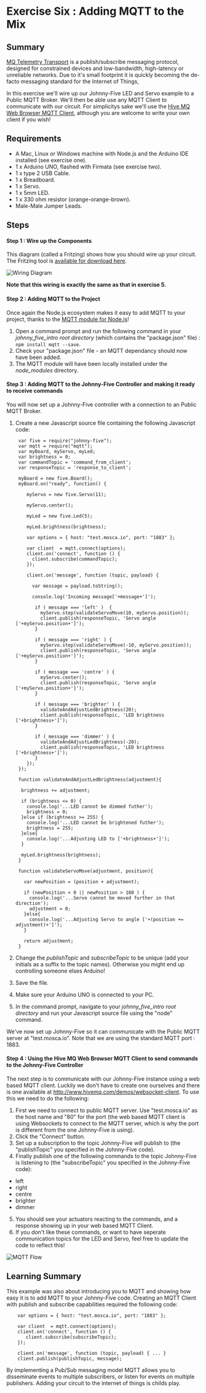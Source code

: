 # Exercise Six : Adding MQTT to the Mix #

## Summary ##

[MQ Telemetry Transport](http://mqtt.org) is a publish/subscribe messaging protocol, designed for constrained devices and low-bandwidth, high-latency or unreliable networks.  Due to it's small footprint it is quickly becoming the de-facto messaging standard for the Internet of Things,

In this exercise we'll wire up our Johnny-Five LED and Servo example to a Public MQTT Broker.  We'll then be able use any MQTT Client to communicate with our circuit.  For simplicitys sake we'll use the [Hive MQ Web Browser MQTT Client](http://www.hivemq.com/demos/websocket-client/), although you are welcome to write your own client if you wish!

## Requirements ##

* A Mac, Linux or Windows machine with Node.js and the Arduino IDE installed (see exercise one).
* 1 x Arduino UNO, flashed with Firmata (see exercise two).
* 1 x type 2 USB Cable.
* 1 x Breadboard.
* 1 x Servo.
* 1 x 5mm LED.
* 1 x 330 ohm resistor (orange-orange-brown).
* Male-Male Jumper Leads.

## Steps ##

#### Step 1 : Wire up the Components ####

This diagram (called a Fritzing) shows how you should wire up your circuit.  The Fritzing tool is [available for download here](http://fritzing.org/download/).

![Wiring Diagram](https://github.com/markwest1972/johnny_five_intro/blob/master/fritzings/05_keyboard_led_and_servo.png)

**Note that this wiring is exactly the same as that in exercise 5.**

#### Step 2 : Adding MQTT to the Project ####

Once again the Node.js ecosystem makes it easy to add MQTT to your project, thanks to the [MQTT module for Node.js](https://www.npmjs.com/package/mqtt)!

1. Open a command prompt and run the following command in your *johnny_five_intro root directory* (which contains the "package.json" file) : `npm install mqtt --save`.
2. Check your "package.json" file - an MQTT dependancy should now have been added.
3. The MQTT module will have been locally installed under the _node_modules_ directory.

#### Step 3 : Adding MQTT to the Johnny-Five Controller and making it ready to receive commands ####

You will now set up a Johnny-Five controller with a connection to an Public MQTT Broker.

1. Create a new Javascript source file containing the following Javascript code:

        var five = require("johnny-five");
        var mqtt = require("mqtt");
        var myBoard, myServo, myLed;
        var brightness = 0;
        var commandTopic = 'command_from_client';
        var responseTopic = 'response_to_client';

        myBoard = new five.Board();
        myBoard.on("ready", function() {

           myServo = new five.Servo(11);

           myServo.center();

           myLed = new five.Led(5);

           myLed.brightness(brightness);

           var options = { host: "test.mosca.io", port: "1883" };

           var client  = mqtt.connect(options);
           client.on('connect', function () {
             client.subscribe(commandTopic);
           });

           client.on('message', function (topic, payload) {

             var message = payload.toString();

             console.log('Incoming message['+message+']');

              if ( message === 'left' )  {
                myServo.step(validateServoMove(10, myServo.position));
                client.publish(responseTopic, 'Servo angle ['+myServo.position+']');
              }

              if ( message === 'right' ) {
                myServo.step(validateServoMove(-10, myServo.position));
                client.publish(responseTopic, 'Servo angle ['+myServo.position+']');
              }

              if ( message === 'centre' ) {
                myServo.center();
                client.publish(responseTopic, 'Servo angle ['+myServo.position+']');
              }

              if ( message === 'brighter' ) {
                validateAndAdjustLedBrightness(20);
                client.publish(responseTopic, 'LED brightness ['+brightness+']');
              }

              if ( message === 'dimmer' ) {
                validateAndAdjustLedBrightness(-20);
                client.publish(responseTopic, 'LED brightness ['+brightness+']');
              }
           });
        });

        function validateAndAdjustLedBrightness(adjustment){

         brightness += adjustment;

         if (brightness <= 0) {
           console.log('...LED cannot be dimmed futher');
           brightness = 0;
         }else if (brightness >= 255) {
           console.log('...LED cannot be brightened futher');
           brightness = 255;
         }else{
           console.log('...Adjusting LED to ['+brightness+']');
         }

         myLed.brightness(brightness);
        }

        function validateServoMove(adjustment, position){

          var newPosition = (position + adjustment);

          if (newPosition < 0 || newPosition > 180 ) {
            console.log('...Servo cannot be moved further in that direction');
            adjustment = 0;
          }else{
            console.log('...Adjusting Servo to angle ['+(position += adjustment)+']');
          }

          return adjustment;
        }

3. Change the _publishTopic_ and _subscribeTopic_ to be unique (add your initials as a suffix to the topic names).  Otherwise you might end up controlling someone elses Arduino!
4. Save the file.
5. Make sure your Arduino UNO is connected to your PC.
6. In the command prompt, navigate to your *johnny_five_intro root directory* and run your Javascript source file using the "node" command.

We've now set up Johnny-Five so it can communicate with the Public MQTT server at "test.mosca.io". Note that we are using the standard MQTT port : 1883.

#### Step 4 : Using the Hive MQ Web Browser MQTT Client to send commands to the Johnny-Five Controller ####

The next step is to communicate with our Johnny-Five instance using a web based MQTT client.  Luckily we don't have to create one ourselves and there is one available at http://www.hivemq.com/demos/websocket-client.  To use this we need to do the following:

1. First we need to connect to public MQTT server.  Use "test.mosca.io" as the host name and "80" for the port (the web based MQTT client is using Websockets to connect to the MQTT server, which is why the port is different from the one Johnny-Five is using).
2. Click the "Connect" button.
3. Set up a subscription to the topic Johnny-Five will publish to (the "publishTopic" you specified in the Johnny-Five code).
4. Finally publish one of the following commands to the topic Johnny-Five is listening to (the "subscribeTopic" you specified in the Johnny-Five code):
  - left
  - right
  - centre
  - brighter
  - dimmer
5. You should see your actuators reacting to the commands, and a response showing up in your web based MQTT Client.
6. If you don't like these commands, or want to have seperate communication topics for the LED and Servo, feel free to update the code to reflect this!

![MQTT Flow](https://github.com/markwest1972/johnny_five_intro/blob/master/assets/mqtt_flow.png)

## Learning Summary ##

This example was also about introducing you to MQTT and showing how easy it is to add MQTT to your Johnny-Five code.  Creating an MQTT Client with publish and subscribe capabilities required the following code:

        var options = { host: "test.mosca.io", port: "1883" };

        var client  = mqtt.connect(options);
        client.on('connect', function () {
           client.subscribe(subscribeTopic);
        });

        client.on('message', function (topic, payload) { ... }
        client.publish(publishTopic, message);

 By implementing a Pub/Sub messaging model MQTT allows you to disseminate events to multiple subscribers, or listen for events on multiple publishers.  Adding your circuit to the internet of things is childs play.
